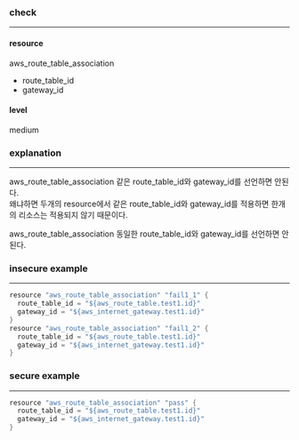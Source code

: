 ### check

---

#### resource
aws_route_table_association
  - route_table_id
  - gateway_id

#### level
medium

### explanation

---

aws_route_table_association 같은 route_table_id와 gateway_id를 선언하면 안된다. <br />
왜냐하면 두개의 resource에서 같은 route_table_id와 gateway_id를 적용하면 한개의 리소스는 적용되지 않기 때문이다.

aws_route_table_association 동일한 route_table_id와 gateway_id를 선언하면 안된다.


### insecure example

---

```go
resource "aws_route_table_association" "fail1_1" {
  route_table_id = "${aws_route_table.test1.id}"
  gateway_id = "${aws_internet_gateway.test1.id}"
}
resource "aws_route_table_association" "fail1_2" {
  route_table_id = "${aws_route_table.test1.id}"
  gateway_id = "${aws_internet_gateway.test1.id}"
}
```


### secure example

---

```go
resource "aws_route_table_association" "pass" {
  route_table_id = "${aws_route_table.test1.id}"
  gateway_id = "${aws_internet_gateway.test1.id}"
}

```
